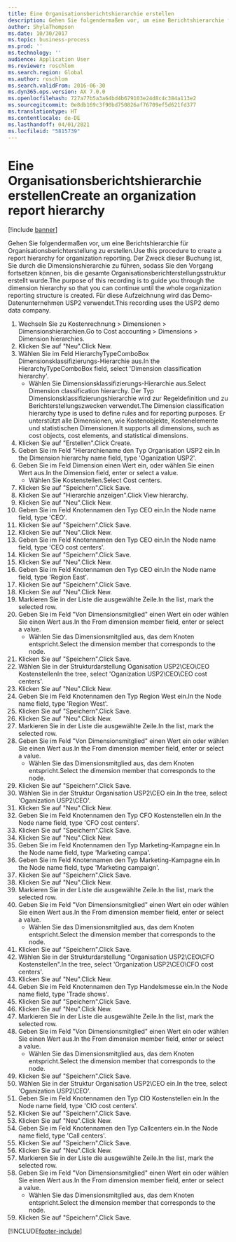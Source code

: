```yaml
---
title: Eine Organisationsberichtshierarchie erstellen
description: Gehen Sie folgendermaßen vor, um eine Berichtshierarchie für Organisationsberichterstellung zu erstellen.
author: ShylaThompson
ms.date: 10/30/2017
ms.topic: business-process
ms.prod: ''
ms.technology: ''
audience: Application User
ms.reviewer: roschlom
ms.search.region: Global
ms.author: roschlom
ms.search.validFrom: 2016-06-30
ms.dyn365.ops.version: AX 7.0.0
ms.openlocfilehash: 727a77b5a3a64bd4b679103e24d8c4c384a113e2
ms.sourcegitcommit: 0e8db169c3f90bd750826af76709ef5d621fd377
ms.translationtype: HT
ms.contentlocale: de-DE
ms.lasthandoff: 04/01/2021
ms.locfileid: "5815739"
---
```

# <a name="create-an-organization-report-hierarchy"></a><span data-ttu-id="0b5dc-103">Eine Organisationsberichtshierarchie erstellen</span><span class="sxs-lookup"><span data-stu-id="0b5dc-103">Create an organization report hierarchy</span></span>

[!include [banner](../../includes/banner.md)]

<span data-ttu-id="0b5dc-104">Gehen Sie folgendermaßen vor, um eine Berichtshierarchie für Organisationsberichterstellung zu erstellen.</span><span class="sxs-lookup"><span data-stu-id="0b5dc-104">Use this procedure to create a report hierarchy for organization reporting.</span></span> <span data-ttu-id="0b5dc-105">Der Zweck dieser Buchung ist, Sie durch die Dimensionshierarchie zu führen, sodass Sie den Vorgang fortsetzen können, bis die gesamte Organisationsberichterstellungsstruktur erstellt wurde.</span><span class="sxs-lookup"><span data-stu-id="0b5dc-105">The purpose of this recording is to guide you through the dimension hierarchy so that you can continue until the whole organization reporting structure is created.</span></span> <span data-ttu-id="0b5dc-106">Für diese Aufzeichnung wird das Demo-Datenunternehmen USP2 verwendet.</span><span class="sxs-lookup"><span data-stu-id="0b5dc-106">This recording uses the USP2 demo data company.</span></span>

1. <span data-ttu-id="0b5dc-107">Wechseln Sie zu Kostenrechnung > Dimensionen > Dimensionshierarchien.</span><span class="sxs-lookup"><span data-stu-id="0b5dc-107">Go to Cost accounting > Dimensions > Dimension hierarchies.</span></span>
2. <span data-ttu-id="0b5dc-108">Klicken Sie auf "Neu".</span><span class="sxs-lookup"><span data-stu-id="0b5dc-108">Click New.</span></span>
3. <span data-ttu-id="0b5dc-109">Wählen Sie im Feld HierarchyTypeComboBox Dimensionsklassifizierungs-Hierarchie aus.</span><span class="sxs-lookup"><span data-stu-id="0b5dc-109">In the HierarchyTypeComboBox field, select 'Dimension classification hierarchy'.</span></span>
    * <span data-ttu-id="0b5dc-110">Wählen Sie Dimensionsklassifizierungs-Hierarchie aus.</span><span class="sxs-lookup"><span data-stu-id="0b5dc-110">Select Dimension classification hierarchy.</span></span> <span data-ttu-id="0b5dc-111">Der Typ Dimensionsklassifizierungshierarchie wird zur Regeldefinition und zu Berichterstellungszwecken verwendet.</span><span class="sxs-lookup"><span data-stu-id="0b5dc-111">The Dimension classification hierarchy type is used to define rules and for reporting purposes.</span></span> <span data-ttu-id="0b5dc-112">Er unterstützt alle Dimensionen, wie Kostenobjekte, Kostenelemente und statistischen Dimensionen.</span><span class="sxs-lookup"><span data-stu-id="0b5dc-112">It supports all dimensions, such as cost objects, cost elements, and statistical dimensions.</span></span>  
4. <span data-ttu-id="0b5dc-113">Klicken Sie auf "Erstellen".</span><span class="sxs-lookup"><span data-stu-id="0b5dc-113">Click Create.</span></span>
5. <span data-ttu-id="0b5dc-114">Geben Sie im Feld "Hierarchiename den Typ Organisation USP2 ein.</span><span class="sxs-lookup"><span data-stu-id="0b5dc-114">In the Dimension hierarchy name field, type 'Oganization USP2'.</span></span>
6. <span data-ttu-id="0b5dc-115">Geben Sie im Feld Dimension einen Wert ein, oder wählen Sie einen Wert aus.</span><span class="sxs-lookup"><span data-stu-id="0b5dc-115">In the Dimension field, enter or select a value.</span></span>
    * <span data-ttu-id="0b5dc-116">Wählen Sie Kostenstellen.</span><span class="sxs-lookup"><span data-stu-id="0b5dc-116">Select Cost centers.</span></span>  
7. <span data-ttu-id="0b5dc-117">Klicken Sie auf "Speichern".</span><span class="sxs-lookup"><span data-stu-id="0b5dc-117">Click Save.</span></span>
8. <span data-ttu-id="0b5dc-118">Klicken Sie auf "Hierarchie anzeigen".</span><span class="sxs-lookup"><span data-stu-id="0b5dc-118">Click View hierarchy.</span></span>
9. <span data-ttu-id="0b5dc-119">Klicken Sie auf "Neu".</span><span class="sxs-lookup"><span data-stu-id="0b5dc-119">Click New.</span></span>
10. <span data-ttu-id="0b5dc-120">Geben Sie im Feld Knotennamen den Typ CEO ein.</span><span class="sxs-lookup"><span data-stu-id="0b5dc-120">In the Node name field, type 'CEO'.</span></span>
11. <span data-ttu-id="0b5dc-121">Klicken Sie auf "Speichern".</span><span class="sxs-lookup"><span data-stu-id="0b5dc-121">Click Save.</span></span>
12. <span data-ttu-id="0b5dc-122">Klicken Sie auf "Neu".</span><span class="sxs-lookup"><span data-stu-id="0b5dc-122">Click New.</span></span>
13. <span data-ttu-id="0b5dc-123">Geben Sie im Feld Knotennamen den Typ CEO ein.</span><span class="sxs-lookup"><span data-stu-id="0b5dc-123">In the Node name field, type 'CEO cost centers'.</span></span>
14. <span data-ttu-id="0b5dc-124">Klicken Sie auf "Speichern".</span><span class="sxs-lookup"><span data-stu-id="0b5dc-124">Click Save.</span></span>
15. <span data-ttu-id="0b5dc-125">Klicken Sie auf "Neu".</span><span class="sxs-lookup"><span data-stu-id="0b5dc-125">Click New.</span></span>
16. <span data-ttu-id="0b5dc-126">Geben Sie im Feld Knotennamen den Typ CEO ein.</span><span class="sxs-lookup"><span data-stu-id="0b5dc-126">In the Node name field, type 'Region East'.</span></span>
17. <span data-ttu-id="0b5dc-127">Klicken Sie auf "Speichern".</span><span class="sxs-lookup"><span data-stu-id="0b5dc-127">Click Save.</span></span>
18. <span data-ttu-id="0b5dc-128">Klicken Sie auf "Neu".</span><span class="sxs-lookup"><span data-stu-id="0b5dc-128">Click New.</span></span>
19. <span data-ttu-id="0b5dc-129">Markieren Sie in der Liste die ausgewählte Zeile.</span><span class="sxs-lookup"><span data-stu-id="0b5dc-129">In the list, mark the selected row.</span></span>
20. <span data-ttu-id="0b5dc-130">Geben Sie im Feld "Von Dimensionsmitglied" einen Wert ein oder wählen Sie einen Wert aus.</span><span class="sxs-lookup"><span data-stu-id="0b5dc-130">In the From dimension member field, enter or select a value.</span></span>
    * <span data-ttu-id="0b5dc-131">Wählen Sie das Dimensionsmitglied aus, das dem Knoten entspricht.</span><span class="sxs-lookup"><span data-stu-id="0b5dc-131">Select the dimension member that corresponds to the node.</span></span>  
21. <span data-ttu-id="0b5dc-132">Klicken Sie auf "Speichern".</span><span class="sxs-lookup"><span data-stu-id="0b5dc-132">Click Save.</span></span>
22. <span data-ttu-id="0b5dc-133">Wählen Sie in der Strukturdarstellung Oganisation USP2\CEO\CEO Kostenstellen</span><span class="sxs-lookup"><span data-stu-id="0b5dc-133">In the tree, select 'Oganization USP2\CEO\CEO cost centers'.</span></span>
23. <span data-ttu-id="0b5dc-134">Klicken Sie auf "Neu".</span><span class="sxs-lookup"><span data-stu-id="0b5dc-134">Click New.</span></span>
24. <span data-ttu-id="0b5dc-135">Geben Sie im Feld Knotennamen den Typ Region West ein.</span><span class="sxs-lookup"><span data-stu-id="0b5dc-135">In the Node name field, type 'Region West'.</span></span>
25. <span data-ttu-id="0b5dc-136">Klicken Sie auf "Speichern".</span><span class="sxs-lookup"><span data-stu-id="0b5dc-136">Click Save.</span></span>
26. <span data-ttu-id="0b5dc-137">Klicken Sie auf "Neu".</span><span class="sxs-lookup"><span data-stu-id="0b5dc-137">Click New.</span></span>
27. <span data-ttu-id="0b5dc-138">Markieren Sie in der Liste die ausgewählte Zeile.</span><span class="sxs-lookup"><span data-stu-id="0b5dc-138">In the list, mark the selected row.</span></span>
28. <span data-ttu-id="0b5dc-139">Geben Sie im Feld "Von Dimensionsmitglied" einen Wert ein oder wählen Sie einen Wert aus.</span><span class="sxs-lookup"><span data-stu-id="0b5dc-139">In the From dimension member field, enter or select a value.</span></span>
    * <span data-ttu-id="0b5dc-140">Wählen Sie das Dimensionsmitglied aus, das dem Knoten entspricht.</span><span class="sxs-lookup"><span data-stu-id="0b5dc-140">Select the dimension member that corresponds to the node.</span></span>  
29. <span data-ttu-id="0b5dc-141">Klicken Sie auf "Speichern".</span><span class="sxs-lookup"><span data-stu-id="0b5dc-141">Click Save.</span></span>
30. <span data-ttu-id="0b5dc-142">Wählen Sie in der Struktur Organisation USP2\CEO ein.</span><span class="sxs-lookup"><span data-stu-id="0b5dc-142">In the tree, select 'Oganization USP2\CEO'.</span></span>
31. <span data-ttu-id="0b5dc-143">Klicken Sie auf "Neu".</span><span class="sxs-lookup"><span data-stu-id="0b5dc-143">Click New.</span></span>
32. <span data-ttu-id="0b5dc-144">Geben Sie im Feld Knotennamen den Typ CFO Kostenstellen ein.</span><span class="sxs-lookup"><span data-stu-id="0b5dc-144">In the Node name field, type 'CFO cost centers'.</span></span>
33. <span data-ttu-id="0b5dc-145">Klicken Sie auf "Speichern".</span><span class="sxs-lookup"><span data-stu-id="0b5dc-145">Click Save.</span></span>
34. <span data-ttu-id="0b5dc-146">Klicken Sie auf "Neu".</span><span class="sxs-lookup"><span data-stu-id="0b5dc-146">Click New.</span></span>
35. <span data-ttu-id="0b5dc-147">Geben Sie im Feld Knotennamen den Typ Marketing-Kampagne ein.</span><span class="sxs-lookup"><span data-stu-id="0b5dc-147">In the Node name field, type 'Marketing campa'.</span></span>
36. <span data-ttu-id="0b5dc-148">Geben Sie im Feld Knotennamen den Typ Marketing-Kampagne ein.</span><span class="sxs-lookup"><span data-stu-id="0b5dc-148">In the Node name field, type 'Marketing campaign'.</span></span>
37. <span data-ttu-id="0b5dc-149">Klicken Sie auf "Speichern".</span><span class="sxs-lookup"><span data-stu-id="0b5dc-149">Click Save.</span></span>
38. <span data-ttu-id="0b5dc-150">Klicken Sie auf "Neu".</span><span class="sxs-lookup"><span data-stu-id="0b5dc-150">Click New.</span></span>
39. <span data-ttu-id="0b5dc-151">Markieren Sie in der Liste die ausgewählte Zeile.</span><span class="sxs-lookup"><span data-stu-id="0b5dc-151">In the list, mark the selected row.</span></span>
40. <span data-ttu-id="0b5dc-152">Geben Sie im Feld "Von Dimensionsmitglied" einen Wert ein oder wählen Sie einen Wert aus.</span><span class="sxs-lookup"><span data-stu-id="0b5dc-152">In the From dimension member field, enter or select a value.</span></span>
    * <span data-ttu-id="0b5dc-153">Wählen Sie das Dimensionsmitglied aus, das dem Knoten entspricht.</span><span class="sxs-lookup"><span data-stu-id="0b5dc-153">Select the dimension member that corresponds to the node.</span></span>  
41. <span data-ttu-id="0b5dc-154">Klicken Sie auf "Speichern".</span><span class="sxs-lookup"><span data-stu-id="0b5dc-154">Click Save.</span></span>
42. <span data-ttu-id="0b5dc-155">Wählen Sie in der Strukturdarstellung "Organisation USP2\CEO\CFO Kostenstellen".</span><span class="sxs-lookup"><span data-stu-id="0b5dc-155">In the tree, select 'Organization USP2\CEO\CFO cost centers'.</span></span>
43. <span data-ttu-id="0b5dc-156">Klicken Sie auf "Neu".</span><span class="sxs-lookup"><span data-stu-id="0b5dc-156">Click New.</span></span>
44. <span data-ttu-id="0b5dc-157">Geben Sie im Feld Knotennamen den Typ Handelsmesse  ein.</span><span class="sxs-lookup"><span data-stu-id="0b5dc-157">In the Node name field, type 'Trade shows'.</span></span>
45. <span data-ttu-id="0b5dc-158">Klicken Sie auf "Speichern".</span><span class="sxs-lookup"><span data-stu-id="0b5dc-158">Click Save.</span></span>
46. <span data-ttu-id="0b5dc-159">Klicken Sie auf "Neu".</span><span class="sxs-lookup"><span data-stu-id="0b5dc-159">Click New.</span></span>
47. <span data-ttu-id="0b5dc-160">Markieren Sie in der Liste die ausgewählte Zeile.</span><span class="sxs-lookup"><span data-stu-id="0b5dc-160">In the list, mark the selected row.</span></span>
48. <span data-ttu-id="0b5dc-161">Geben Sie im Feld "Von Dimensionsmitglied" einen Wert ein oder wählen Sie einen Wert aus.</span><span class="sxs-lookup"><span data-stu-id="0b5dc-161">In the From dimension member field, enter or select a value.</span></span>
    * <span data-ttu-id="0b5dc-162">Wählen Sie das Dimensionsmitglied aus, das dem Knoten entspricht.</span><span class="sxs-lookup"><span data-stu-id="0b5dc-162">Select the dimension member that corresponds to the node.</span></span>  
49. <span data-ttu-id="0b5dc-163">Klicken Sie auf "Speichern".</span><span class="sxs-lookup"><span data-stu-id="0b5dc-163">Click Save.</span></span>
50. <span data-ttu-id="0b5dc-164">Wählen Sie in der Struktur Organisation USP2\CEO ein.</span><span class="sxs-lookup"><span data-stu-id="0b5dc-164">In the tree, select 'Oganization USP2\CEO'.</span></span>
51. <span data-ttu-id="0b5dc-165">Geben Sie im Feld Knotennamen den Typ CIO Kostenstellen ein.</span><span class="sxs-lookup"><span data-stu-id="0b5dc-165">In the Node name field, type 'CIO cost centers'.</span></span>
52. <span data-ttu-id="0b5dc-166">Klicken Sie auf "Speichern".</span><span class="sxs-lookup"><span data-stu-id="0b5dc-166">Click Save.</span></span>
53. <span data-ttu-id="0b5dc-167">Klicken Sie auf "Neu".</span><span class="sxs-lookup"><span data-stu-id="0b5dc-167">Click New.</span></span>
54. <span data-ttu-id="0b5dc-168">Geben Sie im Feld Knotennamen den Typ Callcenters ein.</span><span class="sxs-lookup"><span data-stu-id="0b5dc-168">In the Node name field, type 'Call centers'.</span></span>
55. <span data-ttu-id="0b5dc-169">Klicken Sie auf "Speichern".</span><span class="sxs-lookup"><span data-stu-id="0b5dc-169">Click Save.</span></span>
56. <span data-ttu-id="0b5dc-170">Klicken Sie auf "Neu".</span><span class="sxs-lookup"><span data-stu-id="0b5dc-170">Click New.</span></span>
57. <span data-ttu-id="0b5dc-171">Markieren Sie in der Liste die ausgewählte Zeile.</span><span class="sxs-lookup"><span data-stu-id="0b5dc-171">In the list, mark the selected row.</span></span>
58. <span data-ttu-id="0b5dc-172">Geben Sie im Feld "Von Dimensionsmitglied" einen Wert ein oder wählen Sie einen Wert aus.</span><span class="sxs-lookup"><span data-stu-id="0b5dc-172">In the From dimension member field, enter or select a value.</span></span>
    * <span data-ttu-id="0b5dc-173">Wählen Sie das Dimensionsmitglied aus, das dem Knoten entspricht.</span><span class="sxs-lookup"><span data-stu-id="0b5dc-173">Select the dimension member that corresponds to the node.</span></span>  
59. <span data-ttu-id="0b5dc-174">Klicken Sie auf "Speichern".</span><span class="sxs-lookup"><span data-stu-id="0b5dc-174">Click Save.</span></span>



[!INCLUDE[footer-include](../../../includes/footer-banner.md)]